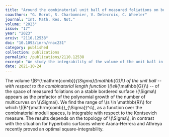 ```yaml
---
title: "Around the combinatorial unit ball of measured foliations on bordered surfaces"
coauthors: "G. Borot, S. Charbonnier, V. Delecroix, C. Wheeler"
journal: "Int. Math. Res. Not."
volume: "2023"
issue: "17"
year: "2023"
arxiv: "2110.12538"
doi: "10.1093/imrn/rnac231"
category: published
collection: publications
permalink: /publications/2110.12538
excerpt: "We study the integrability of the volume of the unit ball in the space of measured foliations."
date: 2021-10-24
---
```


The volume \\(B^{\mathrm{comb}}_{\Sigma}(\mathbb{G})\\) of the unit ball -- with respect to the combinatorial length function \\(\ell_{\mathbb{G}}\\) -- of the space of measured foliations on a stable bordered surface \\(\Sigma\\) appears as the prefactor of the polynomial growth of the number of multicurves on \\(\Sigma\\). We find the range of \\(s \in \mathbb{R}\\) for which \\((B^{\mathrm{comb}}_{\Sigma})^s\\), as a function over the combinatorial moduli spaces, is integrable with respect to the Kontsevich measure. The results depends on the topology of \\(\Sigma\\), in contrast with the situation for hyperbolic surfaces where Arana-Herrera and Athreya recently proved an optimal square-integrability. 
